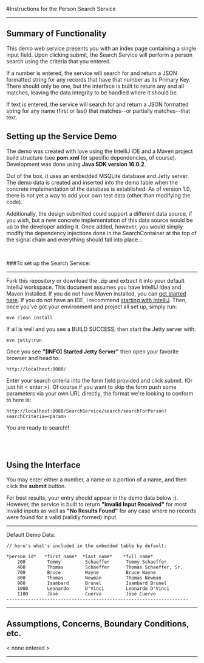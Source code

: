 #Instructions for the Person Search Service


---


## Summary of Functionality
This demo web service presents you with an index page containing a single input field.
Upon clicking submit, the Search Service will perform a person search using the criteria that you entered.

If a number is entered, the service will search for and return a JSON formatted string for any records that have that number as its Primary Key.
There should only be one, but the interface is built to return any and all matches, leaving the data integrity to be handled where it should be.

If text is entered, the service will search for and return a JSON formatted string for any name (first or last) that matches--or partially matches--that text.


## Setting up the Service Demo
The demo was created with love using the IntelliJ IDE and a Maven project build structure (see **pom.xml** for specific dependencies, of course).
Development was done using **Java SDK version 16.0.2**.


Out of the box, it uses an embedded MSQLite database and Jetty server.
The demo data is created and inserted into the demo table when the concrete implementation of the database is established.
As of version 1.0, there is not yet a way to add your own test data (other than modifying the code).


Additionally, the design submitted could support a different data source, if you wish, but a new concrete implementation of this data source would be up to the developer adding it.
Once added, however, you would simply modify the dependency injections done in the SearchContainer at the top of the signal chain and everything should fall into place...



<br>

###To set up the Search Service:


---
Fork this repository or download the .zip and extract it into your default IntelliJ workspace.
This document assumes you have IntelliJ Idea and Maven installed.
If you do not have Maven installed, you can [get started here](https://maven.apache.org/guides/getting-started/maven-in-five-minutes.html).
If you do not have an IDE, I recommend [starting with IntelliJ](https://www.jetbrains.com/help/idea/getting-started.html).
Then, once you've got your environment and project all set up, simply run:

    mvn clean install

If all is well and you see a BUILD SUCCESS, then start the Jetty server with:

    mvn jetty:run

Once you see **"[INFO] Started Jetty Server"** then open your favorite browser and head to:

    http://localhost:8080/

Enter your search criteria into the form field provided and click submit.
(Or just hit < enter >).  Of course if you want to skip the form push some parameters via your own 
URL directly, the format we're looking to conform to here is:

    http://localhost:8080/SearchService/search/searchForPerson?searchCriteria=<param>

You are ready to search!!


<br><br>

## Using the Interface
You may enter either a number, a name or a portion of a name, and then click the **submit** button.

For best results, your entry should appear in the demo data below :).
However, the service is built to return **"Invalid Input Received"** for most invalid inputs as well 
as **"No Results Found"** for any case where no records were found for a valid (validly formed) input. 



---

Default Demo Data:

    // here's what's included in the embedded table by default:

    *person_id*   *first_name*  *last_name*    *full_name*
        200        Tommy         Schaeffer      Tommy Schaeffer
        400        Thomas        Schaeffer      Thomas Schaeffer, Sr.
        700        Bruce         Wayne          Bruce Wayne
        800        Thomas        Newman         Thomas Newman
        900        Isambard      Brunel         Isambard Brunel
        1000       Leonardo      D'Vinci        Leonardo D'Vinci
        1100       Jòsé          Cuervo         Jòsé Cuervo
    -------------------------------------------------------------------





---


## Assumptions, Concerns, Boundary Conditions, etc.
< none entered >


---


